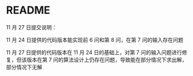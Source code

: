 # README

11 月 27 日提交说明：

11 月 24 日提供的代码版本能实现前 6 问和第 8 问，在第 7 问的输入存在问题

11 月 27 日提供的代码版本在 11 月 24 日的基础上，对第 7 问的输入问题进行修复，但该版本在第 7 问的算法设计上仍存在问题，导致能在部分情况下求出解，部分情况下无解